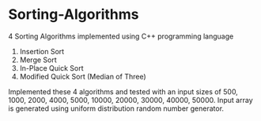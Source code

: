 # Sorting-Algorithms
4 Sorting Algorithms implemented using C++ programming language
1) Insertion Sort
2) Merge Sort
3) In-Place Quick Sort
4) Modified Quick Sort (Median of Three)

Implemented these 4 algorithms and tested with an input sizes of 500, 1000, 2000, 4000, 5000, 10000, 20000, 30000, 40000, 50000.
Input array is generated using uniform distribution random number generator.

